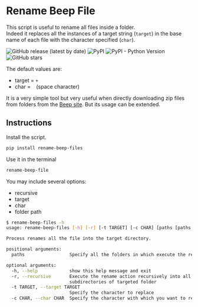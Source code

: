 
# Rename Beep File
This script is useful to rename all files inside a folder.     
Indeed it replaces all the instances of a target string (`target`) in the base name of each file with the character specified (`char`).

![GitHub release (latest by date)](https://img.shields.io/github/v/release/mett96/rename-beep-files)
![PyPI](https://img.shields.io/pypi/v/rename-beep-files?color=gre&logoColor=green)
![PyPI - Python Version](https://img.shields.io/pypi/pyversions/rename-beep-files)
![GitHub stars](https://img.shields.io/github/stars/mett96/rename-beep-files?style=social)

The default values are:
* target = `+`
* char = ` ` (space character)

It is a very simple tool but very useful when directly downloading zip files from folders from the [Beep site](https://beep.metid.polimi.it). But its usage can be extended.
## Instructions
Install the script.
```bash
pip install rename-beep-files
```

Use it in the terminal
```bash
rename-beep-file
```

You may include several options:
* recursive
* target
* char 
* folder path

```bash
$ rename-beep-files -h                                                                                                                       ░▒▓ 2.12G   | 2.50   
usage: rename-beep-files [-h] [-r] [-t TARGET] [-c CHAR] [paths [paths ...]]

Process renames all the file into the target directory.

positional arguments:
  paths                 Specify all the folders in which execute the renaming

optional arguments:
  -h, --help            show this help message and exit
  -r, --recursive       Execute the rename action recursively into all
                        subdirectories of targeted folder
  -t TARGET, --target TARGET
                        Specify the character to replace
  -c CHAR, --char CHAR  Specify the character with which you want to replace

```
